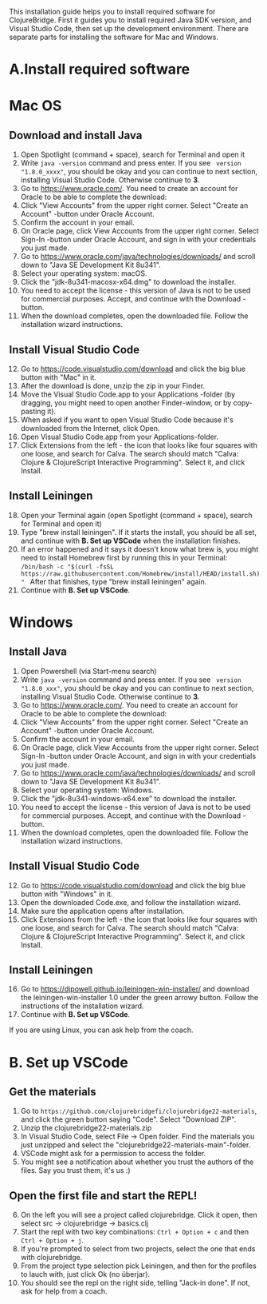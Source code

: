 This installation guide helps you to install required software for ClojureBridge.
First it guides you to install required Java SDK version, and Visual Studio Code, then set up the development environment. There are separate parts for installing the software for Mac and Windows.

# A.Install required software

# Mac OS

## Download and install Java

1. Open Spotlight (command + space), search for Terminal and open it
2. Write `java -version` command and press enter. If you see ` version "1.8.0_xxxx"`, you should be okay and you can continue to next section, installing Visual Studio Code. Otherwise continue to **3**.
3. Go to https://www.oracle.com/. You need to create an account for Oracle to be able to complete the download:
4. Click "View Accounts" from the upper right corner. Select "Create an Account" -button under Oracle Account.
5. Confirm the account in your email.
6. On Oracle page, click View Accounts from the upper right corner. Select Sign-In -button under Oracle Account, and sign in with your credentials you just made.
7. Go to https://www.oracle.com/java/technologies/downloads/ and scroll down to "Java SE Development Kit 8u341".
8. Select your operating system: macOS.
9. Click the "jdk-8u341-macosx-x64.dmg" to download the installer.
10. You need to accept the license - this version of Java is not to be used for commercial purposes. Accept, and continue with the Download -button.
11. When the download completes, open the downloaded file. Follow the installation wizard instructions.

## Install Visual Studio Code

12. Go to https://code.visualstudio.com/download and click the big blue button with "Mac" in it.
13. After the download is done, unzip the zip in your Finder.
14. Move the Visual Studio Code.app to your Applications -folder (by dragging, you might need to open another Finder-window, or by copy-pasting it).
15. When asked if you want to open Visual Studio Code because it's downloaded from the Internet, click Open.
16. Open Visual Studio Code.app from your Applications-folder.
17. Click Extensions from the left - the icon that looks like four squares with one loose, and search for Calva. The search should match "Calva: Clojure & ClojureScript Interactive Programming". Select it, and click Install.

## Install Leiningen

18. Open your Terminal again (open Spotlight (command + space), search for Terminal and open it)
19. Type "brew install leiningen". If it starts the install, you should be all set, and continue with **B. Set up VSCode** when the installation finishes.
20. If an error happened and it says it doesn't know what brew is, you might need to install Homebrew first by running this in your Terminal:
`/bin/bash -c "$(curl -fsSL https://raw.githubusercontent.com/Homebrew/install/HEAD/install.sh)" `
After that finishes, type "brew install leiningen" again.
21. Continue with **B. Set up VSCode**.

# Windows

## Install Java

1. Open Powershell (via Start-menu search)
2. Write `java -version` command and press enter. If you see ` version "1.8.0_xxx"`, you should be okay and you can continue to next section, installing Visual Studio Code. Otherwise continue to **3**.
3. Go to https://www.oracle.com/. You need to create an account for Oracle to be able to complete the download:
4. Click "View Accounts" from the upper right corner. Select "Create an Account" -button under Oracle Account.
5. Confirm the account in your email.
6. On Oracle page, click View Accounts from the upper right corner. Select Sign-In -button under Oracle Account, and sign in with your credentials you just made.
7. Go to https://www.oracle.com/java/technologies/downloads/ and scroll down to "Java SE Development Kit 8u341".
8. Select your operating system: Windows.
9. Click the "jdk-8u341-windows-x64.exe" to download the installer.
10. You need to accept the license - this version of Java is not to be used for commercial purposes. Accept, and continue with the Download -button.
11. When the download completes, open the downloaded file. Follow the installation wizard instructions.

## Install Visual Studio Code

12. Go to https://code.visualstudio.com/download and click the big blue button with "Windows" in it.
13. Open the downloaded Code.exe, and follow the installation wizard.
14. Make sure the application opens after installation.
15. Click Extensions from the left - the icon that looks like four squares with one loose, and search for Calva. The search should match "Calva: Clojure & ClojureScript Interactive Programming". Select it, and click Install.

## Install Leiningen

16. Go to https://djpowell.github.io/leiningen-win-installer/ and download the leiningen-win-installer 1.0 under the green arrowy button. Follow the instructions of the installation wizard.
17. Continue with **B. Set up VSCode**.

If you are using Linux, you can ask help from the coach.

# B. Set up VSCode

## Get the materials

1. Go to `https://github.com/clojurebridgefi/clojurebridge22-materials`, and click the green button saying "Code". Select "Download ZIP".
2. Unzip the clojurebridge22-materials.zip
3. In Visual Studio Code, select File -> Open folder. Find the materials you just unzipped and select the "clojurebridge22-materials-main"-folder.
4. VSCode might ask for a permission to access the folder.
5. You might see a notification about whether you trust the authors of the files. Say you trust them, it's us :)

## Open the first file and start the REPL!

6. On the left you will see a project called clojurebridge. Click it open, then select src → clojurebridge → basics.clj
7. Start the repl with two key combinations: `Ctrl + Option + c` and then `Ctrl + Option + j`.
8. If you're prompted to select from two projects, select the one that ends with clojurebridge.
9. From the project type selection pick Leiningen, and then for the profiles to lauch with, just click Ok (no überjar).
10. You should see the repl on the right side, telling "Jack-in done". If not, ask for help from a coach.
